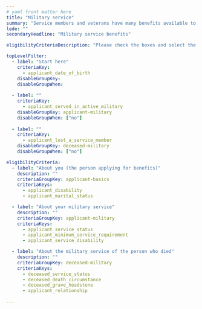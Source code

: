 ```yaml
---
# yaml front matter here
title: "Military service"
summary: "Service members and veterans have many benefits available to them, including educational assistance, home loans, and life insurance."
lede: ""
secondaryHeadline: "Military service benefits"

eligibilityCriteriaDescription: "Please check the boxes and select the options that best describe your situation. Answer as many questions as possible for the most accurate results."

topLevelFilter:
  - label: "Start here"
    criteriaKey: 
      - applicant_date_of_birth
    disableGroupKey:
    disableGroupWhen:
  
  - label: ""
    criteriaKey:
      - applicant_served_in_active_military
    disableGroupKey: applicant-military
    disableGroupWhen: ["no"]
    
  - label: ""
    criteriaKey: 
      - applicant_lost_a_service_member
    disableGroupKey: deceased-military
    disableGroupWhen: ["no"]

eligibilityCriteria:
  - label: "About you (the person applying for benefits)"
    description: ""
    criteriaGroupKey: applicant-basics
    criteriaKeys:
      - applicant_disability
      - applicant_marital_status

  - label: "About your military service"
    description: ""
    criteriaGroupKey: applicant-military
    criteriaKeys:
      - applicant_service_status
      - applicant_minimum_service_requirement
      - applicant_service_disability

  - label: "About the military service of the person who died"
    description: ""
    criteriaGroupKey: deceased-military
    criteriaKeys:
      - deceased_service_status
      - deceased_death_circumstance
      - deceased_grave_headstone
      - applicant_relationship
  
---
```

